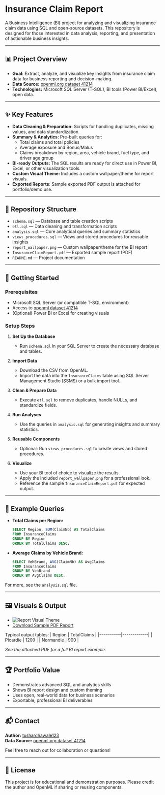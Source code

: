 # Insurance Claim Report

A Business Intelligence (BI) project for analyzing and visualizing insurance claim data using SQL and open-source datasets. This repository is designed for those interested in data analysis, reporting, and presentation of actionable business insights.

---

## 📊 Project Overview

- **Goal:** Extract, analyze, and visualize key insights from insurance claim data for business reporting and decision-making.
- **Data Source:** [openml.org dataset 41214](https://www.openml.org/search?type=data&sort=runs&id=41214&status=active)
- **Technologies:** Microsoft SQL Server (T-SQL), BI tools (Power BI/Excel), open data.

---

## ✨ Key Features

- **Data Cleaning & Preparation:** Scripts for handling duplicates, missing values, and data standardization.
- **Summary & Analytics:** Pre-built queries for:
  - Total claims and total policies
  - Average exposure and Bonus/Malus
  - Claims breakdown by region, area, vehicle brand, fuel type, and driver age group
- **BI-ready Outputs:** The SQL results are ready for direct use in Power BI, Excel, or other visualization tools.
- **Custom Visual Theme:** Includes a custom wallpaper/theme for report visuals.
- **Exported Reports:** Sample exported PDF output is attached for portfolio/demo use.

---

## 📂 Repository Structure

- `schema.sql` — Database and table creation scripts
- `etl.sql` — Data cleaning and transformation scripts
- `analysis.sql` — Core analytical queries and summary statistics
- `views_procedures.sql` — Views and stored procedures for reusable insights
- `report_wallpaper.png` — Custom wallpaper/theme for the BI report
- `InsuranceClaimReport.pdf` — Exported sample report (PDF)
- `README.md` — Project documentation

---

## 🚀 Getting Started

### Prerequisites

- Microsoft SQL Server (or compatible T-SQL environment)
- Access to [openml dataset 41214](https://www.openml.org/search?type=data&sort=runs&id=41214&status=active)
- (Optional) Power BI or Excel for creating visuals

### Setup Steps

1. **Set Up the Database**
   - Run `schema.sql` in your SQL Server to create the necessary database and tables.

2. **Import Data**
   - Download the CSV from OpenML.
   - Import the data into the `InsuranceClaims` table using SQL Server Management Studio (SSMS) or a bulk import tool.

3. **Clean & Prepare Data**
   - Execute `etl.sql` to remove duplicates, handle NULLs, and standardize fields.

4. **Run Analyses**
   - Use the queries in `analysis.sql` for generating insights and summary statistics.

5. **Reusable Components**
   - Optional: Run `views_procedures.sql` to create views and stored procedures.

6. **Visualize**
   - Use your BI tool of choice to visualize the results.
   - Apply the included `report_wallpaper.png` for a professional look.
   - Reference the sample `InsuranceClaimReport.pdf` for expected output.

---

## 🔎 Example Queries

- **Total Claims per Region:**
  ```sql
  SELECT Region, SUM(ClaimNb) AS TotalClaims
  FROM InsuranceClaims
  GROUP BY Region
  ORDER BY TotalClaims DESC;
  ```
- **Average Claims by Vehicle Brand:**
  ```sql
  SELECT VehBrand, AVG(ClaimNb) AS AvgClaims
  FROM InsuranceClaims
  GROUP BY VehBrand
  ORDER BY AvgClaims DESC;
  ```

For more, see the `analysis.sql` file.

---

## 🖼️ Visuals & Output

- ![Report Visual Theme](report_wallpaper.png)
- [Download Sample PDF Report](./InsuranceClaimReport.pdf)

Typical output tables:
| Region    | TotalClaims |
|-----------|-------------|
| Picardie  | 1200        |
| Normandie | 900         |

*See the attached PDF for a full BI report example.*

---

## 🏆 Portfolio Value

- Demonstrates advanced SQL and analytics skills
- Shows BI report design and custom theming
- Uses open, real-world data for business scenarios
- Exportable, professional BI deliverables

---

## 📬 Contact

**Author:** [tushardhawale123](https://github.com/tushardhawale123)  
**Data Source:** [openml.org dataset 41214](https://www.openml.org/search?type=data&sort=runs&id=41214&status=active)

Feel free to reach out for collaboration or questions!

---

## 📄 License

This project is for educational and demonstration purposes. Please credit the author and OpenML if sharing or reusing components.
